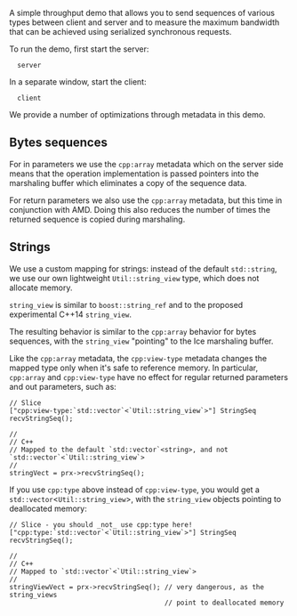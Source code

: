 A simple throughput demo that allows you to send sequences of various
types between client and server and to measure the maximum bandwidth
that can be achieved using serialized synchronous requests.

To run the demo, first start the server:

      server

In a separate window, start the client:

      client

We provide a number of optimizations through metadata in this demo.

Bytes sequences
--------------

For in parameters we use the `cpp:array` metadata which on the server 
side means that the operation implementation is passed pointers into 
the marshaling buffer which eliminates a copy of the sequence data.

For return parameters we also use the `cpp:array` metadata, but this
time in conjunction with AMD. Doing this also reduces the number of
times the returned sequence is copied during marshaling.

Strings
-------

We use a custom mapping for strings: instead of the default `std::string`,
we use our own lightweight `Util::string_view` type, which does not 
allocate memory.
 
`string_view` is similar to `boost::string_ref` and to the proposed
experimental C++14 `string_view`.

The resulting behavior is similar to the `cpp:array` behavior for bytes 
sequences, with the `string_view` "pointing" to the Ice marshaling buffer. 

Like the `cpp:array` metadata, the `cpp:view-type` metadata changes the
mapped type only when it's safe to reference memory. In particular,
`cpp:array` and `cpp:view-type` have no effect for regular returned 
parameters and out parameters, such as:  
```
// Slice
["cpp:view-type:`std::vector`<`Util::string_view`>"] StringSeq recvStringSeq();

//
// C++ 
// Mapped to the default `std::vector`<string>, and not `std::vector`<`Util::string_view`>
//
stringVect = prx->recvStringSeq();
```
If you use `cpp:type` above instead of `cpp:view-type`, you would get a
`std::vector`<`Util::string_view`>, with the `string_view` objects pointing to 
deallocated memory:
```
// Slice - you should _not_ use cpp:type here!
["cpp:type:`std::vector`<`Util::string_view`>"] StringSeq recvStringSeq();

//
// C++ 
// Mapped to `std::vector`<`Util::string_view`>
//
stringViewVect = prx->recvStringSeq(); // very dangerous, as the string_views
                                       // point to deallocated memory 
```
